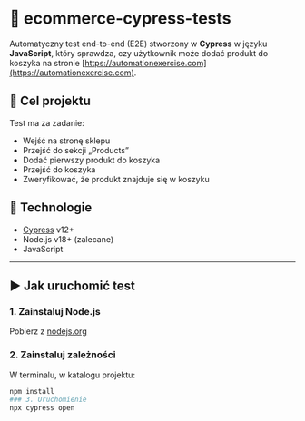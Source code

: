 # 🛒 ecommerce-cypress-tests

Automatyczny test end-to-end (E2E) stworzony w **Cypress** w języku **JavaScript**, który sprawdza, czy użytkownik może dodać produkt do koszyka na stronie [https://automationexercise.com](https://automationexercise.com).

## 📌 Cel projektu

Test ma za zadanie:
- Wejść na stronę sklepu
- Przejść do sekcji „Products”
- Dodać pierwszy produkt do koszyka
- Przejść do koszyka
- Zweryfikować, że produkt znajduje się w koszyku

## 🧰 Technologie

- [Cypress](https://www.cypress.io/) v12+
- Node.js v18+ (zalecane)
- JavaScript

---

## ▶️ Jak uruchomić test

### 1. Zainstaluj Node.js

Pobierz z [nodejs.org](https://nodejs.org)

### 2. Zainstaluj zależności

W terminalu, w katalogu projektu:
```bash
npm install
### 3. Uruchomienie
npx cypress open

